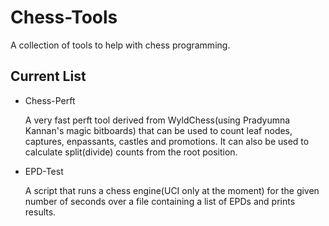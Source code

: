 # Chess-Tools
A collection of tools to help with chess programming.

## Current List
* Chess-Perft

	A very fast perft tool derived from WyldChess(using Pradyumna Kannan's magic bitboards) that can be used to count leaf nodes, captures, enpassants, castles and promotions.
	It can also be used to calculate split(divide) counts from the root position.

* EPD-Test

	A script that runs a chess engine(UCI only at the moment) for the given number of seconds over
	a file containing a list of EPDs and prints results.
